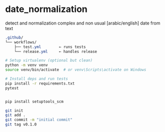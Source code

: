 # date_normalization
detect and normalization complex and non usual [arabic/english] date from text

```css
.github/
└── workflows/
    ├── test.yml        ← runs tests
    └── release.yml     ← handles release
```

```bash
# Setup virtualenv (optional but clean)
python -m venv venv
source venv/bin/activate  # or venv\Scripts\activate on Windows

# Install deps and run tests
pip install -r requirements.txt
pytest


pip install setuptools_scm

git init
git add .
git commit -m "initial commit"
git tag v0.1.0

```

